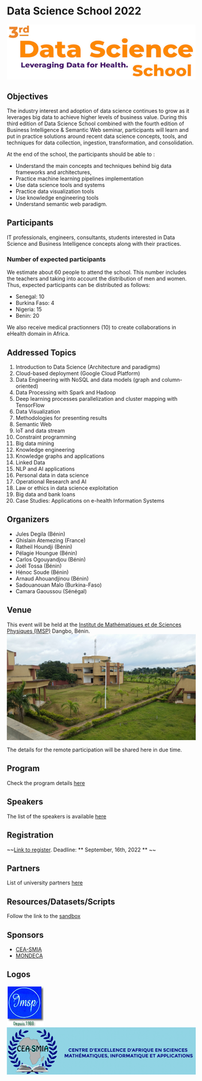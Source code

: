 Data Science School 2022 
=============================

![Banner DSS 2022 ](img/dss-banner.png)
## Objectives
The industry interest and adoption of data science continues to grow as it leverages big data to achieve higher levels of business value. During this third edition of Data Science School combined with the fourth edition of Business Intelligence & Semantic Web seminar, participants will learn and put in practice solutions around recent data science concepts, tools, and techniques for data collection, ingestion, transformation, and consolidation.

At the end of the school, the participants should be able to :
- Understand the main concepts and techniques behind big data frameworks and architectures, 
- Practice machine learning pipelines implementation
- Use data science tools and systems
- Practice data visualization tools
- Use knowledge engineering tools
- Understand semantic web paradigm.

## Participants
IT professionals, engineers, consultants, students interested in Data Science and Business Intelligence concepts along with their practices.

### Number of expected participants 
We estimate about 60 people to attend the school. This number includes the teachers and taking into account the distribution of men and women. Thus, expected  participants can be distributed as follows: 
- Senegal: 10 
- Burkina Faso: 4  
- Nigeria: 15
- Benin: 20

We also receive medical practionners (10) to create collaborations in eHealth domain in Africa.

## Addressed Topics

1. Introduction to Data Science (Architecture and paradigms)
2. Cloud-based deployment (Google Cloud Platform)
3. Data Engineering with NoSQL and data models (graph and column-oriented)
4. Data Processing with Spark and Hadoop
5. Deep learning processes parallelization and cluster mapping with TensorFlow
6. Data Visualization
7. Methodologies for presenting results
8. Semantic Web 
9. IoT and data stream
10. Constraint programming
11. Big data mining 
12. Knowledge engineering
13. Knowledge graphs and applications 
14. Linked Data 
15. NLP and AI applications
16. Personal data in data science 
17. Operational Research and AI 
18. Law or ethics in data science exploitation
19. Big data and bank loans
20. Case Studies: Applications on e-health Information Systems


## Organizers
- Jules Degila (Bénin)
- Ghislain Atemezing (France)
- Ratheil Houndji (Bénin)
- Pélagie Houngue (Bénin)
- Carlos Ogouyandjou (Bénin) 
- Joël Tossa (Bénin) 
- Hénoc Soude (Bénin) 
- Arnaud Ahouandjinou (Bénin) 
- Sadouanouan Malo (Burkina-Faso)
- Camara Gaoussou (Sénégal) 

## Venue

This event will be held at the [Institut de Mathématiques et de Sciences Physiques (IMSP)](http://www.imsp-benin.com/home/) Dangbo, Bénin.
![IMSP image](img/IMSP-image.jpeg)

The details for the remote participation will be shared here in due time.

## Program

Check the program details [here](program.md)


## Speakers

The list of the speakers is available [here](speakers.md)

## Registration

~~[Link to register](https://ee.kobotoolbox.org/single/JZj12MpB). Deadline: ** September, 16th, 2022 ** ~~

## Partners

List of university partners [here](partners.md)

## Resources/Datasets/Scripts

Follow the link to the [sandbox](sandbox.md)


## Sponsors
- [CEA-SMIA](https://ceasma-benin.org/)
- [MONDECA](https://mondeca.com/)

## Logos

![IMSP](img/logoimsp.png)
![IMSP](img/logo_ceasma_fr.png)

